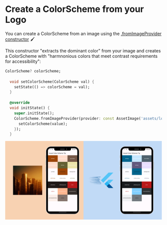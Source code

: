 # Create a ColorScheme from your Logo
You can create a ColorScheme from an image using the [.fromImageProvider constructor](https://api.flutter.dev/flutter/material/ColorScheme/fromImageProvider.html) 🖌️

This constructor "extracts the dominant color" from your image and creates a ColorScheme with "harmnonious colors that meet contrast requirements for accessibility":

```dart
ColorScheme? colorScheme;

  void setColorScheme(ColorScheme val) {
    setState(() => colorScheme = val);
  }

  @override
  void initState() {
    super.initState();
    ColorScheme.fromImageProvider(provider: const AssetImage('assets/logo.jpeg')).then((value) {
      setColorScheme(value);
    });
  }
 ```

![Logo ColorScheme](image_color_scheme.png)